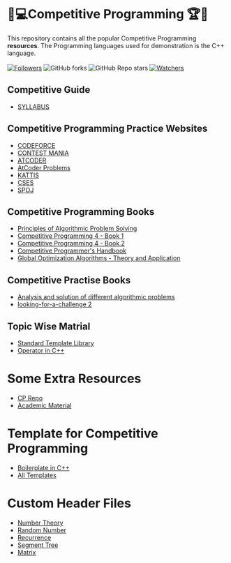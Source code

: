 # 🎯💻Competitive Programming 🏆🏅
This repository contains all the popular Competitive Programming **resources**. The Programming languages used for demonstration is the C++ language. <br><br>
 [![Followers](https://img.shields.io/github/followers/Debraj-Das?style=for-the-badge)](https://github.com/Debraj-Das?tab=followers)
 ![GitHub forks](https://img.shields.io/github/forks/Debraj-Das/CP_codebase_repository?style=for-the-badge)
 ![GitHub Repo stars](https://img.shields.io/github/stars/Debraj-Das/CP_codebase_repository?style=for-the-badge)
 [![Watchers](https://img.shields.io/github/watchers/Debraj-Das/CP_codebase_repository?style=for-the-badge)](https://github.com/Debraj-Das/CP_codebase_repository/watchers)
 
## Competitive Guide
- [SYLLABUS](./Material/Competitive_Guide.md)


## Competitive Programming Practice Websites
- [CODEFORCE](https://codeforces.com/)
- [CONTEST MANIA](https://contestmania.web.app/problems)
- [ATCODER](https://atcoder.jp/)
- [AtCoder Problems](https://kenkoooo.com/atcoder/#/table/)
- [KATTIS](https://open.kattis.com/problems)
- [CSES](https://cses.fi/problemset/)
- [SPOJ](https://www.spoj.com/problems/classical/)

## Competitive Programming Books
- [Principles of Algorithmic Problem Solving](./Material/Books/Principles%20of%20Algorithmic%20Problem%20Solving.pdf)
- [Competitive Programming 4 - Book 1](./Material/Books/Competitive%20Programming%204%20-%20Book%201.pdf)
- [Competitive Programming 4 - Book 2](./Material/Books/Competitive%20Programming%204%20-%20Book%202.pdf)
- [Competitive Programmer's Handbook](./Material/Books/Competitive%20Programmer’s%20Handbook.pdf)
- [Global Optimization Algorithms - Theory and Application](./Material/Books/Global%20Optimization%20Algorithm.pdf)

## Competitive Practise Books
- [Analysis and solution of different algorithmic problems](./Material/practise_books/Analysis%20and%20solution%20of%20different%20algorithm.pdf)
- [looking-for-a-challenge 2](./Material/practise_books/looking-for-a-challenge-2-en.pdf)

## Topic Wise Matrial
- [Standard Template Library](./Material/topic_wise/stl.pdf)
- [Operator in C++](./Material/topic_wise/3.3%20Operators.pdf)

# Some Extra Resources
- [CP Repo](https://github.com/jnikhilreddy/Competitive-programming-resources?fbclid=IwAR2rJ9ta9elC-H_HQUB2rKaMb6eJKUJw63nU11CYGlavpM0kN6NDYqoYDOQ)
- [Academic Material](https://drive.google.com/drive/folders/1sHlzDfbJGdcfi9UK66olAsZ7gRBs_4Fg)

# Template for Competitive Programming
- [Boilerplate in C++](./Template/Bolier_Code.cpp)
- [All Templates](./Template/)

# Custom Header Files
- [Number Theory](./Header/Number.hpp)
- [Random Number](./Header/Random.hpp)
- [Recurrence](./Header/Recurrence.hpp)
- [Segment Tree](./Header/Segment.hpp)
- [Matrix](./Header/Matrix.hpp)

